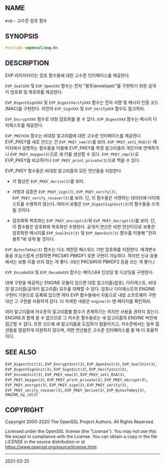 ## NAME

evp - 고수준 암호 함수

## SYNOPSIS

```c
#include <openssl/evp.h>
```

## DESCRIPTION

EVP 라이브러리는 암호 함수들에 대한 고수준 인터페이스를 제공한다.

`EVP_SealXXX` 및 `EVP_OpenXXX` 함수는 전자 "봉투(envelope)"를 구현하기 위한 공개키 암호화 및 복호화를 제공한다.

`EVP_DigestSignXXX` 및 `EVP_DigestVerifyXXX` 함수는 전자 서명 및 메시지 인증 코드(MAC)를 구현한다. 이전의 `EVP_SignXXX` 및 `EVP_VerifyXXX` 함수도 참고하라.

`EVP_EncryptXXX` 함수로 대칭 암호화를 쓸 수 있다. `EVP_DigestXXX` 함수는 메시지 다이제스트를 제공한다.

`EVP_PKEYXXX` 함수는 비대칭 알고리즘에 대한 고수준 인터페이스를 제공한다. EVP_PKEY를 새로 만드는 건 `EVP_PKEY_new(3)`를 보라. `EVP_PKEY_set1_RSA(3)` 페이지에서 설명하는 함수들을 이용해 EVP_PKEY를 특정 알고리즘의 개인키에 연계하거나 `EVP_PKEY_keygen(3)`으로 새 키를 생성할 수 있다. `EVP_PKEY_cmp(3)`로 EVP_PKEY를 비교하거나 `EVP_PKEY_print_private(3)`으로 찍을 수 있다.

EVP_PKEY 함수들은 비대칭 알고리즘의 모든 연산들을 지원한다.

* 키 협상은 `EVP_PKEY_derive(3)`를 보라.

* 서명과 검증은 `EVP_PKEY_sign(3)`, `EVP_PKEY_verify(3)`, `EVP_PKEY_verify_recover(3)`를 보라. 단, 이 함수들은 서명하는 데이터에 다이제스트를 수행하지 않는다. 따라서 보통은 `EVP_DigestSignInit(3)`의 함수들을 쓰게 될 것이다.

* 암호화와 복호화는 `EVP_PKEY_encrypt(3)`와 `EVP_PKEY_decrypt(3)`를 보라. 단, 이 함수들은 암호화와 복호화만 수행한다. 공개키 연산은 비싼 연산이므로 보통은 암호화한 메시지를 `EVP_SealInit(3)` 및 `EVP_OpenInit(3)` 함수를 이용해 "전자 봉투"에 넣게 될 것이다.

`EVP_BytesToKey(3)` 함수는 다소 제한된 패스워드 기반 암호화를 지원한다. 매개변수들을 조심스럽게 선정하면 PKCS#5 PBKDF1 호환 구현이 가능하다. 하지만 신규 응용에서는 보통 이를 쓰지 않는 게 좋다. (대신 PKCS#5의 PBKDF2 등을 쓰는 게 좋다.)

`EVP_EncodeXXX` 및 `EVP_DecodeXXX` 함수는 베이스64 인코딩 및 디코딩을 구현한다.

대체 구현을 제공하는 ENGINE 모듈이 있으면 대칭 알고리즘(암호), 다이제스트, 비대칭 알고리즘(공개키 알고리즘) 모두를 대체할 수 있다. 암호나 다이제스트의 ENGINE 구현이 기본으로 등록돼 있으면 여러 EVP 함수들에서 자동으로 내장 소프트웨어 구현 대신 그 구현을 사용하게 된다. 더 자세한 내용은 `engine(3)` 맨 페이지를 확인하라.

여러 알고리즘에 저수준의 알고리즘별 함수가 존재하기는 하지만 사용을 권하지 않는다. ENGINE과 함께 쓸 수 없으므로 그 저수준 함수들로는 새 알고리즘의 ENGINE 버전에 접근할 수 없다. 또한 코드에 새 알고리즘을 도입하기 힘들어지고, 저수준에서는 일부 옵션들을 깔끔하게 지원하지 않으며, 어떤 연산들은 고수준 인터페이스를 쓸 때 더 효율적이다.

## SEE ALSO

`EVP_DigestInit(3)`, `EVP_EncryptInit(3)`, `EVP_OpenInit(3)`, `EVP_SealInit(3)`, `EVP_DigestSignInit(3)`, `EVP_SignInit(3)`, `EVP_VerifyInit(3)`, `EVP_EncodeInit(3)`, `EVP_PKEY_new(3)`, `EVP_PKEY_set1_RSA(3)`, `EVP_PKEY_keygen(3)`, `EVP_PKEY_print_private(3)`, `EVP_PKEY_decrypt(3)`, `EVP_PKEY_encrypt(3)`, `EVP_PKEY_sign(3)`, `EVP_PKEY_verify(3)`, `EVP_PKEY_verify_recover(3)`, `EVP_PKEY_derive(3)`, `EVP_BytesToKey(3)`, `ENGINE_by_id(3)`

## COPYRIGHT

Copyright 2000-2020 The OpenSSL Project Authors. All Rights Reserved.

Licensed under the OpenSSL license (the "License").  You may not use this file except in compliance with the License.  You can obtain a copy in the file LICENSE in the source distribution or at <https://www.openssl.org/source/license.html>.

----

2021-03-25

